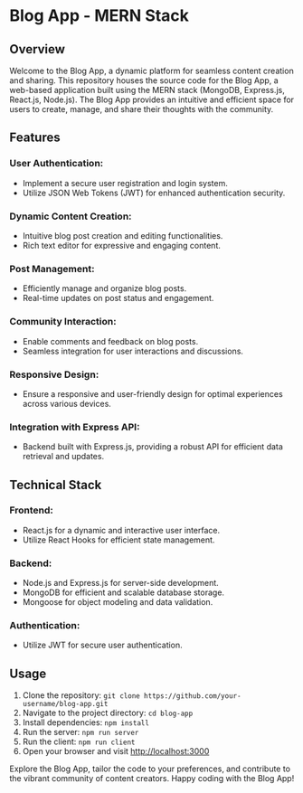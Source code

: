# Blog App - MERN Stack

## Overview
Welcome to the Blog App, a dynamic platform for seamless content creation and sharing. This repository houses the source code for the Blog App, a web-based application built using the MERN stack (MongoDB, Express.js, React.js, Node.js). The Blog App provides an intuitive and efficient space for users to create, manage, and share their thoughts with the community.

## Features
### User Authentication:
- Implement a secure user registration and login system.
- Utilize JSON Web Tokens (JWT) for enhanced authentication security.

### Dynamic Content Creation:
- Intuitive blog post creation and editing functionalities.
- Rich text editor for expressive and engaging content.

### Post Management:
- Efficiently manage and organize blog posts.
- Real-time updates on post status and engagement.

### Community Interaction:
- Enable comments and feedback on blog posts.
- Seamless integration for user interactions and discussions.

### Responsive Design:
- Ensure a responsive and user-friendly design for optimal experiences across various devices.

### Integration with Express API:
- Backend built with Express.js, providing a robust API for efficient data retrieval and updates.

## Technical Stack
### Frontend:
- React.js for a dynamic and interactive user interface.
- Utilize React Hooks for efficient state management.

### Backend:
- Node.js and Express.js for server-side development.
- MongoDB for efficient and scalable database storage.
- Mongoose for object modeling and data validation.

### Authentication:
- Utilize JWT for secure user authentication.

## Usage
1. Clone the repository: `git clone https://github.com/your-username/blog-app.git`
2. Navigate to the project directory: `cd blog-app`
3. Install dependencies: `npm install`
4. Run the server: `npm run server`
5. Run the client: `npm run client`
6. Open your browser and visit [http://localhost:3000](http://localhost:3000)

Explore the Blog App, tailor the code to your preferences, and contribute to the vibrant community of content creators. Happy coding with the Blog App!
